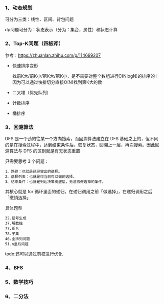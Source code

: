 ### 1、动态规划

可分为三类：线性、区间、背包问题

dp问题可分为：状态表示（分为：集合，属性）和状态计算


### 2、Top-K问题（四板斧）

参考：https://zhuanlan.zhihu.com/p/114699207

- 快速排序变形

    找前K大/前K小/第K大/第K小，是不需要对整个数组进行O(NlogN)的排序的！因为可以通过快排切分直接O(N)找到第K大的数

- 二叉堆（优先队列）

- 计数排序

- 桶排序

### 3、回溯算法

DFS 是一个劲的往某一个方向搜索，而回溯算法建立在 DFS 基础之上的，但不同的是在搜索过程中，达到结束条件后，恢复状态，回溯上一层，再次搜索。因此回溯算法与 DFS 的区别就是有无状态重置

只需要思考 3 个问题：

	1、路径：也就是已经做出的选择。
	2、选择列表：也就是你当前可以做的选择。
	3、结束条件：也就是到达决策树底层，无法再做选择的条件。

其核心就是 for 循环里面的递归，在递归调用之前「做选择」，在递归调用之后「撤销选择」

具体题型

    22.括号生成
    37.解数独
    77.组合
    78.子集
    46.全排列问题
    51.n皇后问题

todo:还可以通过剪枝进行优化

### 4、BFS

### 5、数学技巧

### 6、二分法
